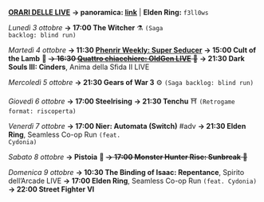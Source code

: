 <b><u>ORARI DELLE LIVE</u></b>
<b>→ panoramica: <a href="https://trello.com/b/iKwdSGf3/sabaku">link</a></b> | <b>Elden Ring:</b> <code>f3ll0ws</code>

<i>Lunedì 3 ottobre</i>
<b>→ 17:00 The Witcher</b> ⚗️ <code>(Saga backlog: blind run)</code>

<i>Martedì 4 ottobre</i>
<b>→ 11:30 <a href="https://www.twitch.tv/phenrir_mailoki">Phenrir Weekly: Super Seducer</a></b>
<b>→ 15:00 Cult of the Lamb</b> 🐑
<s><b>→ 16:30 <a href="https://www.twitch.tv/oldgenproject">Quattro chiacchiere: OldGen LIVE</a></b> 💬</s>
<b>→ 21:30 Dark Souls III: Cinders</b>, Anima della Sfida II LIVE

<i>Mercoledì 5 ottobre</i>
<b>→ 21:30 Gears of War 3</b> ⚙️ <code>(Saga backlog: blind run)</code>

<i>Giovedì 6 ottobre</i>
<b>→ 17:00 Steelrising</b> 
<b>→ 21:30 Tenchu</b> ⛩️ <code>(Retrogame format: riscoperta)</code>

<i>Venerdì 7 ottobre</i>
<b>→ 17:00 Nier: Automata (Switch)</b> #adv
<b>→ 21:30 Elden Ring</b>, Seamless Co-op Run <code>(feat. Cydonia)</code>

<i>Sabato 8 ottobre</i>
<b>→ Pistoia</b> 🚆
<s><b>→ 17:00 Monster Hunter Rise: Sunbreak</b> 👹</s>

<i>Domenica 9 ottobre</i>
<b>→ 10:30 The Binding of Isaac: Repentance</b>, Spirito dell’Arcade LIVE
<b>→ 17:00 Elden Ring</b>, Seamless Co-op Run <code>(feat. Cydonia)</code>
<b>→ 22:00 Street Fighter VI</b>
